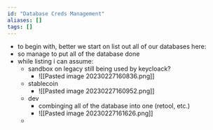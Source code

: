 ```yaml
---
id: "Database Creds Management"
aliases: []
tags: []
---
```


- to begin with, better we start on list out all of our databases here:
- so manage to put all of the database done
- while listing i can assume:
  - sandbox on legacy still being used by keycloack?
    - ![[Pasted image 20230227160836.png]]
  - stablecoin
    - ![[Pasted image 20230227160952.png]]
  - dev
    - combinging all of the database into one (retool, etc.)
    - ![[Pasted image 20230227161626.png]]
  -
